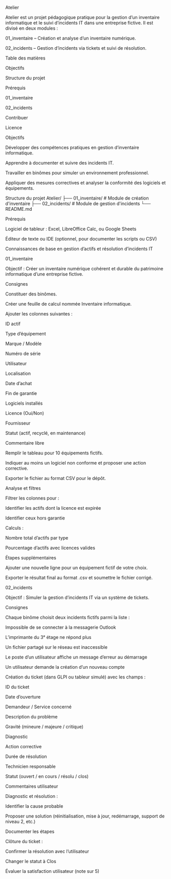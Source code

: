 Atelier

Atelier est un projet pédagogique pratique pour la gestion d’un inventaire informatique et le suivi d’incidents IT dans une entreprise fictive. Il est divisé en deux modules :

01_inventaire – Création et analyse d’un inventaire numérique.

02_incidents – Gestion d’incidents via tickets et suivi de résolution.

Table des matières

Objectifs

Structure du projet

Prérequis

01_inventaire

02_incidents

Contribuer

Licence

Objectifs

Développer des compétences pratiques en gestion d’inventaire informatique.

Apprendre à documenter et suivre des incidents IT.

Travailler en binômes pour simuler un environnement professionnel.

Appliquer des mesures correctives et analyser la conformité des logiciels et équipements.

Structure du projet
Atelier/
├── 01_inventaire/   # Module de création d'inventaire
├── 02_incidents/    # Module de gestion d'incidents
└── README.md

Prérequis

Logiciel de tableur : Excel, LibreOffice Calc, ou Google Sheets

Éditeur de texte ou IDE (optionnel, pour documenter les scripts ou CSV)

Connaissances de base en gestion d’actifs et résolution d’incidents IT

01_inventaire

Objectif : Créer un inventaire numérique cohérent et durable du patrimoine informatique d’une entreprise fictive.

Consignes

Constituer des binômes.

Créer une feuille de calcul nommée Inventaire informatique.

Ajouter les colonnes suivantes :

ID actif

Type d’équipement

Marque / Modèle

Numéro de série

Utilisateur

Localisation

Date d’achat

Fin de garantie

Logiciels installés

Licence (Oui/Non)

Fournisseur

Statut (actif, recyclé, en maintenance)

Commentaire libre

Remplir le tableau pour 10 équipements fictifs.

Indiquer au moins un logiciel non conforme et proposer une action corrective.

Exporter le fichier au format CSV pour le dépôt.

Analyse et filtres

Filtrer les colonnes pour :

Identifier les actifs dont la licence est expirée

Identifier ceux hors garantie

Calculs :

Nombre total d’actifs par type

Pourcentage d’actifs avec licences valides

Étapes supplémentaires

Ajouter une nouvelle ligne pour un équipement fictif de votre choix.

Exporter le résultat final au format .csv et soumettre le fichier corrigé.

02_incidents

Objectif : Simuler la gestion d’incidents IT via un système de tickets.

Consignes

Chaque binôme choisit deux incidents fictifs parmi la liste :

Impossible de se connecter à la messagerie Outlook

L’imprimante du 3ᵉ étage ne répond plus

Un fichier partagé sur le réseau est inaccessible

Le poste d’un utilisateur affiche un message d’erreur au démarrage

Un utilisateur demande la création d’un nouveau compte

Création du ticket (dans GLPI ou tableur simulé) avec les champs :

ID du ticket

Date d’ouverture

Demandeur / Service concerné

Description du problème

Gravité (mineure / majeure / critique)

Diagnostic

Action corrective

Durée de résolution

Technicien responsable

Statut (ouvert / en cours / résolu / clos)

Commentaires utilisateur

Diagnostic et résolution :

Identifier la cause probable

Proposer une solution (réinitialisation, mise à jour, redémarrage, support de niveau 2, etc.)

Documenter les étapes

Clôture du ticket :

Confirmer la résolution avec l’utilisateur

Changer le statut à Clos

Évaluer la satisfaction utilisateur (note sur 5)
